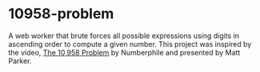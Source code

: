 # 10958-problem
A web worker that brute forces all possible expressions using digits in ascending order to compute a given number.  This project was inspired by the video, [The 10,958 Problem](https://youtu.be/-ruC5A9EzzE) by Numberphile and presented by Matt Parker.
